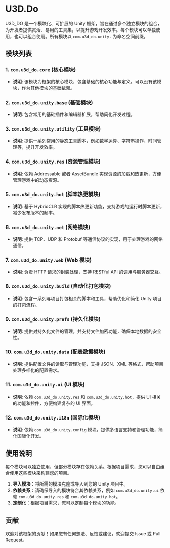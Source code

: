 # U3D.Do 

U3D_DO 是一个模块化、可扩展的 Unity 框架，旨在通过多个独立模块的组合，为开发者提供灵活、易用的工具集，以提升游戏开发效率。每个模块可以单独使用，也可以组合使用。所有模块以 `com.u3d_do.unity.` 为命名空间前缀。

## 模块列表

### 1. `com.u3d_do.core` (核心模块)

- **说明**: 该模块为框架的核心模块，包含基础的核心功能与定义。可以没有该模块，作为其他模块的基础依赖。

### 2. `com.u3d_do.unity.base` (基础模块)

- **说明**: 包含常用的基础插件和编辑器扩展，帮助简化开发过程。

### 3. `com.u3d_do.unity.utility` (工具模块)

- **说明**: 提供一系列常用的静态工具脚本，例如数学运算、字符串操作、时间管理等，提升开发效率。

### 4. `com.u3d_do.unity.res` (资源管理模块)

- **说明**: 依赖 Addressable 或者 AssetBundle 实现资源的加载和热更新，方便管理游戏中的动态资源。

### 5. `com.u3d_do.unity.hot` (脚本热更模块)

- **说明**: 基于 HybridCLR 实现的脚本热更新功能，支持游戏的运行时脚本更新，减少发布版本的频率。

### 6. `com.u3d_do.unity.net` (网络模块)

- **说明**: 提供 TCP、UDP 和 Protobuf 等通信协议的实现，用于处理游戏的网络通信。

### 7. `com.u3d_do.unity.web` (Web 模块)

- **说明**: 负责 HTTP 请求的封装处理，支持 RESTful API 的调用与服务器交互。

### 8. `com.u3d_do.unity.build` (自动化打包模块)

- **说明**: 包含一系列与项目打包相关的脚本和工具，帮助优化和简化 Unity 项目的打包流程。

### 9. `com.u3d_do.unity.prefs` (持久化模块)

- **说明**: 提供对持久化文件的管理，并支持文件加密功能，确保本地数据的安全性。

### 10. `com.u3d_do.unity.data` (配表数据模块)

- **说明**: 提供配置文件的读取与管理功能，支持 JSON、XML 等格式，帮助项目处理多样化的配置需求。

### 11. `com.u3d_do.unity.ui` (UI 模块)

- **说明**: 依赖 `com.u3d_do.unity.res` 和 `com.u3d_do.unity.hot`，提供 UI 相关的功能和控件，方便构建复杂的 UI 界面。

### 12. `com.u3d_do.unity.i18n` (国际化模块)

- **说明**: 依赖 `com.u3d_do.unity.config` 模块，提供多语言支持和管理功能，简化国际化开发。

## 使用说明

每个模块可以独立使用，但部分模块存在依赖关系。根据项目需求，您可以自由组合使用这些模块来构建您的项目。

1. **导入模块**：将所需的模块克隆或导入到您的 Unity 项目中。
2. **依赖关系**：请确保导入的模块符合其依赖关系，例如 `com.u3d_do.unity.ui` 依赖 `com.u3d_do.unity.res` 和 `com.u3d_do.unity.hot`。
3. **定制化**：根据项目需求，您可以定制每个模块的功能。

## 贡献

欢迎对该框架的贡献！如果您有任何想法、反馈或建议，欢迎提交 Issue 或 Pull Request。
